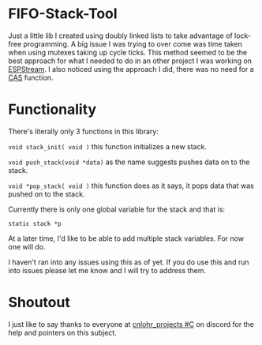 # FIFO-Stack-Tool

Just a little lib I created using doubly linked lists to take advantage of lock-free programming. A big issue I was trying to over come was time taken when using mutexes taking up cycle ticks. This method seemed to be the best approach for what I needed to do in an other project I was working on [ESPStream](https://github.com/SelfTide/ESPStream). I also noticed using the approach I did, there was no need for a [CAS](https://en.wikipedia.org/wiki/Compare-and-swap#:~:text=In%20computer%20science%2C%20compare%2Dand,to%20a%20new%20given%20value.) function.

# Functionality
There's literally only 3 functions in this library:

`void stack_init( void )` this function initializes a new stack.

`void push_stack(void *data)` as the name suggests pushes data on to the stack.

`void *pop_stack( void )` this function does as it says, it pops data that was pushed on to the stack.

Currently there is only one global variable for the stack and that is:

`static stack *p`

At a later time, I'd like to be able to add multiple stack variables. For now one will do.

I haven't ran into any issues using this as of yet. If you do use this and run into issues please let me know and I will try to address them.

# Shoutout

I just like to say thanks to everyone at [cnlohr_projects #C](https://discord.com/channels/665433554787893289/710792138878615592) on discord for the help and pointers on this subject.
